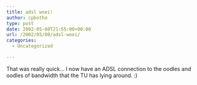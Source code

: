 ```yaml
---
title: adsl woei!
author: cpbotha
type: post
date: 2002-05-08T21:55:00+00:00
url: /2002/05/08/adsl-woei/
categories:
  - Uncategorized

---
```

That was really quick&#8230; I now have an ADSL connection to the oodles and oodles of bandwidth that the TU has lying around. :)
